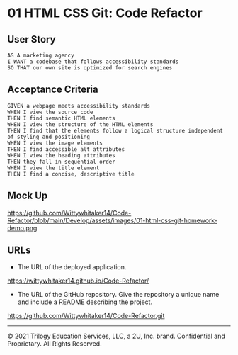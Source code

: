 # 01 HTML CSS Git: Code Refactor

## User Story

```
AS A marketing agency
I WANT a codebase that follows accessibility standards
SO THAT our own site is optimized for search engines
```

## Acceptance Criteria

```
GIVEN a webpage meets accessibility standards
WHEN I view the source code
THEN I find semantic HTML elements
WHEN I view the structure of the HTML elements
THEN I find that the elements follow a logical structure independent of styling and positioning
WHEN I view the image elements
THEN I find accessible alt attributes
WHEN I view the heading attributes
THEN they fall in sequential order
WHEN I view the title element
THEN I find a concise, descriptive title
```
## Mock Up

https://github.com/Wittywhitaker14/Code-Refactor/blob/main/Develop/assets/images/01-html-css-git-homework-demo.png


## URLs

* The URL of the deployed application.

https://wittywhitaker14.github.io/Code-Refactor/

* The URL of the GitHub repository. Give the repository a unique name and include a README describing the project.

https://github.com/Wittywhitaker14/Code-Refactor.git

- - -
© 2021 Trilogy Education Services, LLC, a 2U, Inc. brand. Confidential and Proprietary. All Rights Reserved.
